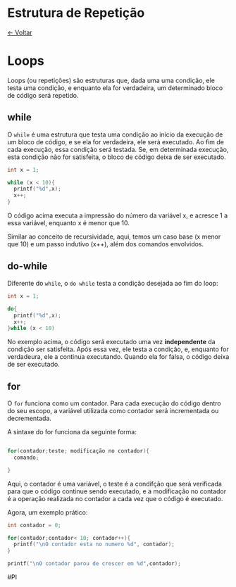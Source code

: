 # Estrutura de Repetição 

[<- Voltar](./Menu.md)

# Loops

Loops (ou repetições) são estruturas que, dada uma uma condição, ele testa uma condição, e enquanto ela for verdadeira, um determinado bloco de código será repetido.

## while

O ```while``` é uma estrutura que testa uma condição ao início da execução de um bloco de código, e se ela for verdadeira, ele será executado. Ao fim de cada execução, essa condição será testada. Se, em determinada execução, esta condição não for satisfeita, o bloco de código deixa  de ser executado.

```c
int x = 1;

while (x < 10){
  printf("%d",x);
  x++;
}
```
O código acima executa a impressão do número da variável x, e acresce 1 a essa variável, enquanto x é menor que 10.

Similar ao conceito de recursividade, aqui, temos um caso base (x menor que 10) e um passo indutivo (x++), além dos comandos envolvidos.

## do-while

Diferente do ```while```, o ```do while``` testa a condição desejada ao fim do loop:

```c
int x = 1;

do{
  printf("%d",x);
  x++;
}while (x < 10)
```

No exemplo acima, o código será executado uma vez **independente** da condição ser satisfeita. Após essa vez, ele testa a condição, e, enquanto for verdadeura, ele a continua executando. Quando ela for falsa, o código deixa de ser executado.

## for

O ```for``` funciona como um contador. Para cada execução do código dentro do seu escopo, a variável utilizada como contador será incrementada ou decrementada.

A sintaxe do for funciona da seguinte forma:

```c

for(contador;teste; modificação no contador){
  comando;

}
```
Aqui, o contador é uma variável, o teste é a condifção que será verificada para que o código continue sendo executado, e a modificação no contador é a operação realizada no contador a cada vez que o código é executado.

Agora, um exemplo prático:

```c
int contador = 0;

for(contador;contador< 10; contador++){
  printf("\nO contador esta no numero %d", contador);
}

printf("\nO contador parou de crescer em %d",contador);
```


#PI